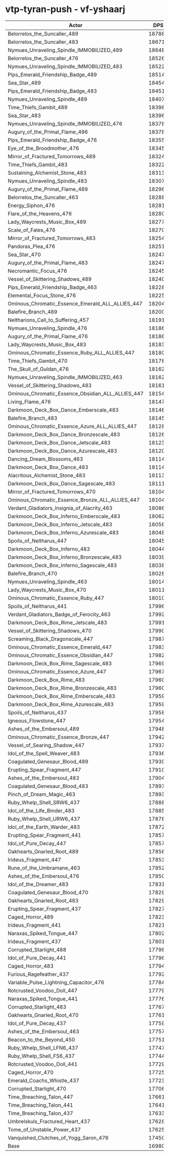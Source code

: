 # vtp-tyran-push - vf-yshaarj
| Actor | DPS | Increase |
|---|:---:|:---:|
|Belorrelos_the_Suncaller_489|187886|10.65%|
|Belorrelos_the_Suncaller_483|186710|9.96%|
|Nymues_Unraveling_Spindle_IMMOBILIZED_489|186480|9.82%|
|Belorrelos_the_Suncaller_476|185260|9.10%|
|Nymues_Unraveling_Spindle_IMMOBILIZED_483|185224|9.08%|
|Pips_Emerald_Friendship_Badge_489|185140|9.03%|
|Sea_Star_489|184545|8.68%|
|Pips_Emerald_Friendship_Badge_483|184518|8.67%|
|Nymues_Unraveling_Spindle_489|184073|8.41%|
|Time_Thiefs_Gambit_489|183984|8.35%|
|Sea_Star_483|183961|8.34%|
|Nymues_Unraveling_Spindle_IMMOBILIZED_476|183786|8.24%|
|Augury_of_the_Primal_Flame_496|183780|8.23%|
|Pips_Emerald_Friendship_Badge_476|183554|8.10%|
|Eye_of_the_Broodmother_476|183450|8.04%|
|Mirror_of_Fractured_Tomorrows_489|183245|7.92%|
|Time_Thiefs_Gambit_483|183228|7.91%|
|Sustaining_Alchemist_Stone_483|183139|7.86%|
|Nymues_Unraveling_Spindle_483|183076|7.82%|
|Augury_of_the_Primal_Flame_489|182962|7.75%|
|Belorrelos_the_Suncaller_463|182888|7.71%|
|Energy_Siphon_476|182817|7.67%|
|Flare_of_the_Heavens_476|182802|7.66%|
|Lady_Waycrests_Music_Box_489|182770|7.64%|
|Scale_of_Fates_476|182705|7.60%|
|Mirror_of_Fractured_Tomorrows_483|182542|7.50%|
|Pandoras_Plea_476|182512|7.49%|
|Sea_Star_470|182475|7.46%|
|Augury_of_the_Primal_Flame_483|182471|7.46%|
|Necromantic_Focus_476|182456|7.45%|
|Vessel_of_Skittering_Shadows_489|182404|7.42%|
|Pips_Emerald_Friendship_Badge_463|182280|7.35%|
|Elemental_Focus_Stone_476|182259|7.34%|
|Ominous_Chromatic_Essence_Emerald_ALL_ALLIES_447|182049|7.21%|
|Balefire_Branch_489|182008|7.19%|
|Neltharions_Call_to_Suffering_457|181910|7.13%|
|Nymues_Unraveling_Spindle_476|181867|7.11%|
|Augury_of_the_Primal_Flame_476|181863|7.10%|
|Lady_Waycrests_Music_Box_483|181835|7.09%|
|Ominous_Chromatic_Essence_Ruby_ALL_ALLIES_447|181807|7.07%|
|Time_Thiefs_Gambit_470|181782|7.06%|
|The_Skull_of_Guldan_476|181622|6.96%|
|Nymues_Unraveling_Spindle_IMMOBILIZED_463|181620|6.96%|
|Vessel_of_Skittering_Shadows_483|181610|6.95%|
|Ominous_Chromatic_Essence_Obsidian_ALL_ALLIES_447|181541|6.91%|
|Living_Flame_476|181477|6.88%|
|Darkmoon_Deck_Box_Dance_Emberscale_483|181467|6.87%|
|Balefire_Branch_483|181454|6.86%|
|Ominous_Chromatic_Essence_Azure_ALL_ALLIES_447|181283|6.76%|
|Darkmoon_Deck_Box_Dance_Bronzescale_483|181260|6.75%|
|Darkmoon_Deck_Box_Dance_Jetscale_483|181237|6.74%|
|Darkmoon_Deck_Box_Dance_Azurescale_483|181205|6.72%|
|Dancing_Dream_Blossoms_463|181145|6.68%|
|Darkmoon_Deck_Box_Dance_483|181142|6.68%|
|Alacritous_Alchemist_Stone_483|181135|6.68%|
|Darkmoon_Deck_Box_Dance_Sagescale_483|181111|6.66%|
|Mirror_of_Fractured_Tomorrows_470|181048|6.62%|
|Ominous_Chromatic_Essence_Bronze_ALL_ALLIES_447|181043|6.62%|
|Verdant_Gladiators_Insignia_of_Alacrity_463|180865|6.52%|
|Darkmoon_Deck_Box_Inferno_Emberscale_483|180622|6.37%|
|Darkmoon_Deck_Box_Inferno_Jetscale_483|180563|6.34%|
|Darkmoon_Deck_Box_Inferno_Azurescale_483|180488|6.29%|
|Spoils_of_Neltharus_447|180454|6.27%|
|Darkmoon_Deck_Box_Inferno_483|180445|6.27%|
|Darkmoon_Deck_Box_Inferno_Bronzescale_483|180396|6.24%|
|Darkmoon_Deck_Box_Inferno_Sagescale_483|180386|6.23%|
|Balefire_Branch_470|180289|6.18%|
|Nymues_Unraveling_Spindle_463|180145|6.09%|
|Lady_Waycrests_Music_Box_470|180110|6.07%|
|Ominous_Chromatic_Essence_Ruby_447|180103|6.07%|
|Spoils_of_Neltharus_441|179964|5.99%|
|Verdant_Gladiators_Badge_of_Ferocity_463|179924|5.96%|
|Darkmoon_Deck_Box_Rime_Jetscale_483|179911|5.95%|
|Vessel_of_Skittering_Shadows_470|179901|5.95%|
|Screaming_Black_Dragonscale_447|179874|5.93%|
|Ominous_Chromatic_Essence_Emerald_447|179835|5.91%|
|Ominous_Chromatic_Essence_Obsidian_447|179822|5.90%|
|Darkmoon_Deck_Box_Rime_Sagescale_483|179696|5.83%|
|Ominous_Chromatic_Essence_Azure_447|179672|5.81%|
|Darkmoon_Deck_Box_Rime_483|179602|5.77%|
|Darkmoon_Deck_Box_Rime_Bronzescale_483|179601|5.77%|
|Darkmoon_Deck_Box_Rime_Emberscale_483|179599|5.77%|
|Darkmoon_Deck_Box_Rime_Azurescale_483|179594|5.77%|
|Spoils_of_Neltharus_437|179589|5.76%|
|Igneous_Flowstone_447|179544|5.74%|
|Ashes_of_the_Embersoul_489|179485|5.70%|
|Ominous_Chromatic_Essence_Bronze_447|179426|5.67%|
|Vessel_of_Searing_Shadow_447|179375|5.64%|
|Idol_of_the_Spell_Weaver_483|179369|5.64%|
|Coagulated_Genesaur_Blood_489|179309|5.60%|
|Erupting_Spear_Fragment_447|179105|5.48%|
|Ashes_of_the_Embersoul_483|179044|5.44%|
|Coagulated_Genesaur_Blood_483|178974|5.40%|
|Pinch_of_Dream_Magic_463|178935|5.38%|
|Ruby_Whelp_Shell_SRW6_437|178887|5.35%|
|Idol_of_the_Life_Binder_483|178851|5.33%|
|Ruby_Whelp_Shell_URW6_437|178780|5.29%|
|Idol_of_the_Earth_Warder_483|178728|5.26%|
|Erupting_Spear_Fragment_441|178572|5.17%|
|Idol_of_Pure_Decay_447|178572|5.17%|
|Oakhearts_Gnarled_Root_489|178561|5.16%|
|Irideus_Fragment_447|178532|5.14%|
|Rune_of_the_Umbramane_463|178523|5.14%|
|Ashes_of_the_Embersoul_476|178505|5.13%|
|Idol_of_the_Dreamer_483|178311|5.01%|
|Coagulated_Genesaur_Blood_470|178298|5.00%|
|Oakhearts_Gnarled_Root_483|178290|5.00%|
|Erupting_Spear_Fragment_437|178272|4.99%|
|Caged_Horror_489|178230|4.96%|
|Irideus_Fragment_441|178214|4.95%|
|Naraxas_Spiked_Tongue_447|178029|4.85%|
|Irideus_Fragment_437|178019|4.84%|
|Corrupted_Starlight_488|177983|4.82%|
|Idol_of_Pure_Decay_441|177962|4.81%|
|Caged_Horror_483|177944|4.80%|
|Furious_Ragefeather_437|177925|4.78%|
|Variable_Pulse_Lightning_Capacitor_476|177841|4.74%|
|Rotcrusted_Voodoo_Doll_447|177797|4.71%|
|Naraxas_Spiked_Tongue_441|177760|4.69%|
|Corrupted_Starlight_483|177674|4.64%|
|Oakhearts_Gnarled_Root_470|177611|4.60%|
|Idol_of_Pure_Decay_437|177597|4.59%|
|Ashes_of_the_Embersoul_463|177576|4.58%|
|Beacon_to_the_Beyond_450|177511|4.54%|
|Ruby_Whelp_Shell_LFN6_437|177475|4.52%|
|Ruby_Whelp_Shell_FS6_437|177440|4.50%|
|Rotcrusted_Voodoo_Doll_441|177291|4.41%|
|Caged_Horror_470|177250|4.39%|
|Emerald_Coachs_Whistle_437|177236|4.38%|
|Corrupted_Starlight_470|177061|4.28%|
|Time_Breaching_Talon_447|176612|4.01%|
|Time_Breaching_Talon_441|176417|3.90%|
|Time_Breaching_Talon_437|176331|3.85%|
|Umbrelskuls_Fractured_Heart_437|176280|3.82%|
|Tome_of_Unstable_Power_437|176257|3.80%|
|Vanquished_Clutches_of_Yogg_Saron_476|174501|2.77%|
|Base|169801|0.00%|
